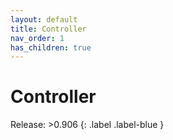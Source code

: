 ```yaml
---
layout: default
title: Controller
nav_order: 1
has_children: true
---
```

# Controller

Release: >0.906
{: .label .label-blue }
